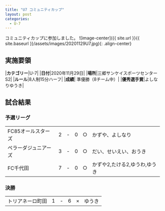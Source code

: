 ```yaml
---
title: "U7 コミュニティカップ"
layout: post
categories:
  - U-7
---
```


コミュニティカップに参加しました。
![image-center]({{ site.url }}{{ site.baseurl }}/assets/images/20201129U7.jpg){: .align-center}


## 実施要領

|**カテゴリー**|U-7|
|**日付**|2020年11月29日|
|**場所**|三郷サンケイスポーツセンターS2|
|**ルール**|8人制15分ハーフ|
|**成績**| 準優勝（8チーム中）|
|**優秀選手賞**|よしなりゆうき|

## 試合結果

### 予選リーグ

|            |    |   |    |         |    |
|:-----------|:--:|:-:|:--:|:--:|:--------|
|FC85オールスターズ|    2| - |   0|○|かずや、よしなり|
|ペラーダジュニアーズ|    3| - |   0|○|だい、せいえい、おうき|
|FC千代田|    7| - |   0|○|かずや2,たける2,ゆうわ,ゆうき|


### 決勝

|            |    |   |    |         |    |
|:-----------|:--:|:-:|:--:|:--:|:--------|
|トリアネーロ町田| 1| - |   6|×|ゆうき|
